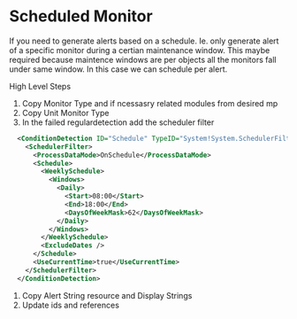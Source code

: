 # Scheduled Monitor

If  you need to generate alerts based on a schedule. Ie. only generate alert of a specific monitor during a certian maintenance window. This maybe required because maintence windows are per objects all the monitors fall under same window. In this case we can schedule per alert.

High Level Steps
1. Copy Monitor Type and if ncessasry related modules from desired mp
1. Copy Unit Monitor Type
1. In the failed regulardetection add the scheduler filter
```Xml
  <ConditionDetection ID="Schedule" TypeID="System!System.SchedulerFilter">
    <SchedulerFilter>
      <ProcessDataMode>OnSchedule</ProcessDataMode>
      <Schedule>
        <WeeklySchedule>
          <Windows>
            <Daily>
              <Start>08:00</Start>
              <End>18:00</End>
              <DaysOfWeekMask>62</DaysOfWeekMask>
            </Daily>
          </Windows>
        </WeeklySchedule>
        <ExcludeDates />
      </Schedule>
      <UseCurrentTime>true</UseCurrentTime>
    </SchedulerFilter>
  </ConditionDetection>
```
1. Copy Alert String resource and Display Strings
1. Update ids and references
